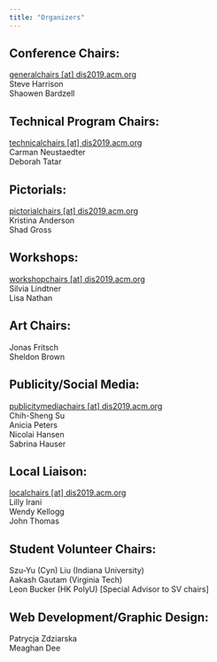 ```yaml
---
title: "Organizers"
---
```


## Conference Chairs:
[generalchairs [at] dis2019.acm.org](mailto:generalchairs@dis2019.acm.org)  
Steve Harrison <br>
Shaowen Bardzell

## Technical Program Chairs:
[technicalchairs [at] dis2019.acm.org](mailto:technicalchairs@dis2019.acm.org)  
Carman Neustaedter <br>
Deborah Tatar

## Pictorials:
[pictorialchairs [at] dis2019.acm.org](mailto:pictorialchairs@dis2019.acm.org)  
Kristina Anderson <br>
Shad Gross

## Workshops:
[workshopchairs [at] dis2019.acm.org](mailto:workshopchairs@dis2019.acm.org)  
Silvia Lindtner <br>
Lisa Nathan

## Art Chairs:
Jonas Fritsch <br>
Sheldon Brown 

## Publicity/Social Media:
[publicitymediachairs [at] dis2019.acm.org](mailto:publicitymediachairs@dis2019.acm.org)  
Chih-Sheng Su <br>
Anicia Peters <br>
Nicolai Hansen <br>
Sabrina Hauser


## Local Liaison:
[localchairs [at] dis2019.acm.org](mailto:localchairs@dis2019.acm.org)  
Lilly Irani <br>
Wendy Kellogg <br>
John Thomas

## Student Volunteer Chairs: 
Szu-Yu (Cyn) Liu (Indiana University) <br>
Aakash Gautam (Virginia Tech) <br> 
Leon Bucker (HK PolyU) [Special Advisor to SV chairs]

## Web Development/Graphic Design:
Patrycja Zdziarska <br>
Meaghan Dee 

<br>
